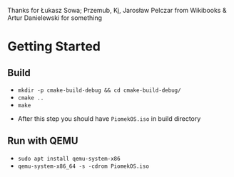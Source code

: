 Thanks for Łukasz Sowa; Przemub, Kj, Jarosław Pelczar from Wikibooks
 & Artur Danielewski for something

Getting Started
===

Build
---

 * `mkdir -p cmake-build-debug && cd cmake-build-debug/`
 * `cmake ..`
 * `make`
  - After this step you should have `PiomekOS.iso` in build directory

Run with QEMU
--

 * `sudo apt install qemu-system-x86`
 * `qemu-system-x86_64 -s -cdrom PiomekOS.iso`